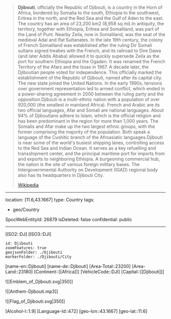 
> **Djibouti**, officially the Republic of Djibouti, is a country in the Horn of Africa, bordered by Somalia to the south, Ethiopia to the southwest, Eritrea in the north, and the Red Sea and the Gulf of Aden to the east. The country has an area of 23,200 km2 (8,958 sq mi).In antiquity, the territory, together with Ethiopia, Eritrea and Somaliland, was part of the Land of Punt. Nearby Zeila, now in Somaliland, was the seat of the medieval Adal and Ifat Sultanates. In the late 19th century, the colony of French Somaliland was established after the ruling Dir Somali sultans signed treaties with the French, and its railroad to Dire Dawa (and later Addis Ababa) allowed it to quickly supersede Zeila as the port for southern Ethiopia and the Ogaden. It was renamed the French Territory of the Afars and the Issas in 1967. A decade later, the Djiboutian people voted for independence. This officially marked the establishment of the Republic of Djibouti, named after its capital city. The new state joined the United Nations. In the early 1990s, tensions over government representation led to armed conflict, which ended in a power-sharing agreement in 2000 between the ruling party and the opposition.Djibouti is a multi-ethnic nation with a population of over 920,000 (the smallest in mainland Africa). French and Arabic are its two official languages, Afar and Somali are national languages. About 94% of Djiboutians adhere to Islam, which is the official religion and has been predominant in the region for more than 1,000 years. The Somalis and Afar make up the two largest ethnic groups, with the former comprising the majority of the population. Both speak a language of the Cushitic branch of the Afroasiatic languages.Djibouti is near some of the world's busiest shipping lanes, controlling access to the Red Sea and Indian Ocean. It serves as a key refuelling and transshipment center, and the principal maritime port for imports from and exports to neighboring Ethiopia. A burgeoning commercial hub, the nation is the site of various foreign military bases. The Intergovernmental Authority on Development (IGAD) regional body also has its headquarters in Djibouti City.
>
> [Wikipedia](https://en.wikipedia.org/wiki/Djibouti)

---
location: [11.6,43.1667]
type: Country
tags:
- geo/Country

SpocWebEntityId: 26879
isDeleted: false
confidential: public

---
[ISO2::DJ]
[ISO3::DJI]
```leaflet
id: Djibouti
zoomFeatures: true
geojsonFolder: ./Djibouti
markerFolder: ./Djibouti/City
```

[name-en::Djibouti]
[name-de::Djibouti]
[Area-Total::23200]
[Area-Land::23180]
[Continent::[[Africa]]]
[VehicleCode::DJI]
[Capital::[[Djibouti]]]

![[Emblem_of_Djibouti.svg|350]]

![[Anthem-Djibouti.mp3]]

![[Flag_of_Djibouti.svg|350]]

[Alcohol-l::1.9]
[Language-Id::472]
[geo-lon::43.1667]
[geo-lat::11.6]

